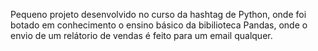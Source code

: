 Pequeno projeto desenvolvido no curso da hashtag de Python, onde foi botado em conhecimento o ensino básico da bibilioteca Pandas, onde o envio de um relátorio de vendas é feito para um email qualquer.
